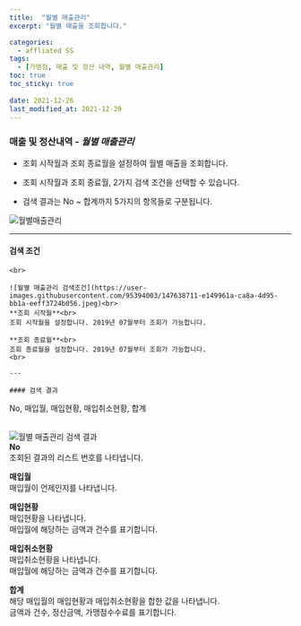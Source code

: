 ```yaml
---
title:  "월별 매출관리"
excerpt: "월별 매출을 조회합니다."

categories:
  - affliated SS
tags:
  - [가맹점, 매출 및 정산 내역, 월별 매출관리]
toc: true
toc_sticky: true
 
date: 2021-12-26
last_modified_at: 2021-12-29
---
```

### 매출 및 정산내역 - *월별 매출관리*
- 조회 시작월과 조회 종료월을 설정하여 월별 매출을 조회합니다.

- 조회 시작월과 조회 종료월, 2가지 검색 조건을 선택할 수 있습니다.

- 검색 결과는 No ~ 합계까지 5가지의 항목들로 구분됩니다.

![월별매출관리](https://user-images.githubusercontent.com/95394003/147638704-7287716b-6d84-42c0-a54e-09fef09f3c6b.jpeg)
<br>

---

#### 검색 조건
```조회 시작월, 조회 종료월<br>
<br>

![월별 매출관리 검색조건](https://user-images.githubusercontent.com/95394003/147638711-e149961a-ca8a-4d95-bb1a-eeff3724b056.jpeg)<br>
**조회 시작월**<br>
조회 시작월을 설정합니다. 2019년 07월부터 조회가 가능합니다.

**조회 종료월**<br>
조회 종료월을 설정합니다. 2019년 07월부터 조회가 가능합니다.
<br>

---

#### 검색 결과
```
No, 매입월, 매입현황, 매입취소현황, 합계<br>
<br>

![월별 매출관리 검색 결과](https://user-images.githubusercontent.com/95394003/147638721-1d5f5d65-58b1-4193-a43c-28934be4b0ba.jpeg)<br>
**No**<br>
조회된 결과의 리스트 번호를 나타냅니다.

**매입월**<br>
매입월이 언제인지를 나타냅니다.

**매입현황**<br>
매입현황을 나타냅니다.<br>
매입월에 해당하는 금액과 건수를 표기합니다.

**매입취소현황**<br>
매입취소현황을 나타냅니다.<br>
매입월에 해당하는 금액과 건수를 표기합니다.

**합계**<br>
해당 매입월의 매입현황과 매입취소현황을 합한 값을 나타냅니다.<br>
금액과 건수, 정산금액, 가맹점수수료를 표기합니다.